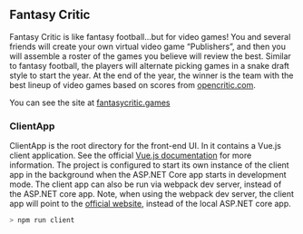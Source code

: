 ## Fantasy Critic
Fantasy Critic is like fantasy football...but for video games! You and several friends will create your own virtual video game “Publishers”,
          and then you will assemble a roster of the games you believe will review the best. Similar to fantasy football, the players will alternate
          picking games in a snake draft style to start the year. At the end of the year, the winner is the team with the best lineup of video games
          based on scores from <a href="https://opencritic.com/">opencritic.com</a>.

You can see the site at  <a href="https://www.fantasycritic.games/">fantasycritic.games</a>

### ClientApp
ClientApp is the root directory for the front-end UI. In it contains a Vue.js client application. See the official [Vue.js documentation](https://vuejs.org/) for more
information. The project is configured to start its own instance of the client app in the background when the ASP.NET Core app starts in development mode. The client
app can also be run via webpack dev server, instead of the ASP.NET core app. Note, when using the webpack dev server, the client app will point to the 
[official website](https://www.fantasycritic.games/), instead of the local ASP.NET core app.
```sh
> npm run client
```